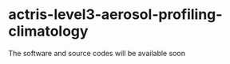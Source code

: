 # actris-level3-aerosol-profiling-climatology

The software and source codes will be available soon
